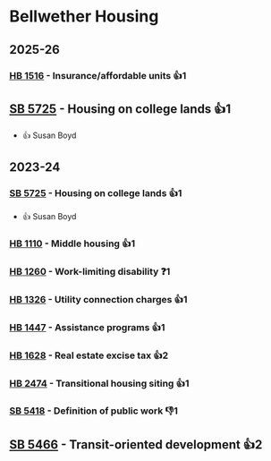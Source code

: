 # Bellwether Housing
## 2025-26

### [HB 1516](/bill/2025-26/hb/1516/) - Insurance/affordable units 👍1  

## [SB 5725](/bill/2025-26/sb/5725/) - Housing on college lands 👍1  
* 👍 Susan Boyd

## 2023-24

### [SB 5725](/bill/2023-24/sb/5725/) - Housing on college lands 👍1  
* 👍 Susan Boyd

### [HB 1110](/bill/2023-24/hb/1110/) - Middle housing 👍1  

### [HB 1260](/bill/2023-24/hb/1260/) - Work-limiting disability   ❓1

### [HB 1326](/bill/2023-24/hb/1326/) - Utility connection charges 👍1  

### [HB 1447](/bill/2023-24/hb/1447/) - Assistance programs 👍1  

### [HB 1628](/bill/2023-24/hb/1628/) - Real estate excise tax 👍2  

### [HB 2474](/bill/2023-24/hb/2474/) - Transitional housing siting 👍1  

### [SB 5418](/bill/2023-24/sb/5418/) - Definition of public work  👎1 

## [SB 5466](/bill/2023-24/sb/5466/) - Transit-oriented development 👍2  
